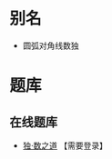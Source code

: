 # 别名
- 圆弧对角线数独

# 题库

## 在线题库
- [独·数之道](http://www.sudokufans.org.cn/lx/game.index.php?type=x4) 【需要登录】